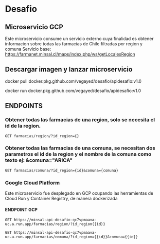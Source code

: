 # Desafio

## Microservicio GCP

Este microservicio consume un servicio externo cuya finalidad es obtener informacion sobre todas las farmacias de Chile filtradas por region y comuna
Servicio base:
https://farmanet.minsal.cl/maps/index.php/ws/getLocalesRegion

## Descargar imagen y lanzar microservicio

docker pull docker.pkg.github.com/vegayed/desafio/apidesafio:v1.0 

docker run docker.pkg.github.com/vegayed/desafio/apidesafio:v1.0

## ENDPOINTS

### Obtener todas las farmacias de una region, solo se necesita el id de la region.

    GET farmacias/region/?id_region={}

### Obtener todas las farmacias de una comuna, se necesitan dos parametros el id de la region y el nombre de la comuna como texto ej: &comuna="ARICA"

    GET farmacias/comuna/?id_region={id}&comuna={comuna}

### Google Cloud Platform
Este microservicio fue desplegado en GCP ocupando las herramientas de Cloud Run y Container Registry, de manera dockerizada
#### ENDPOINT GCP
    
    GET https://minsal-api-desafio-qc7vpmaava-uc.a.run.app/farmacias/region/?id_region{{id}}
    
    GET https://minsal-api-desafio-qc7vpmaava-uc.a.run.app/farmacias/comuna/?id_region={{id}}&comuna={{id}}
